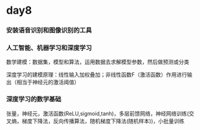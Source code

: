 # day8

### 安装语音识别和图像识别的工具

### 人工智能、机器学习和深度学习

数学建模：数据集，模型和算法，运用数据去求解模型参数，然后做预测或分类

深度学习的建模原理：线性输入加权叠加；非线性函数F（激活函数）作用进行输出（相当于神经元的激活阈值）

### 深度学习的数学基础

张量，神经元，激活函数(ReLU,sigmoid,tanh)，多层前馈网络，神经网络训练(交叉熵，梯度下降法，反向传播算法，随机梯度下降法(随机样本))，小批量训练